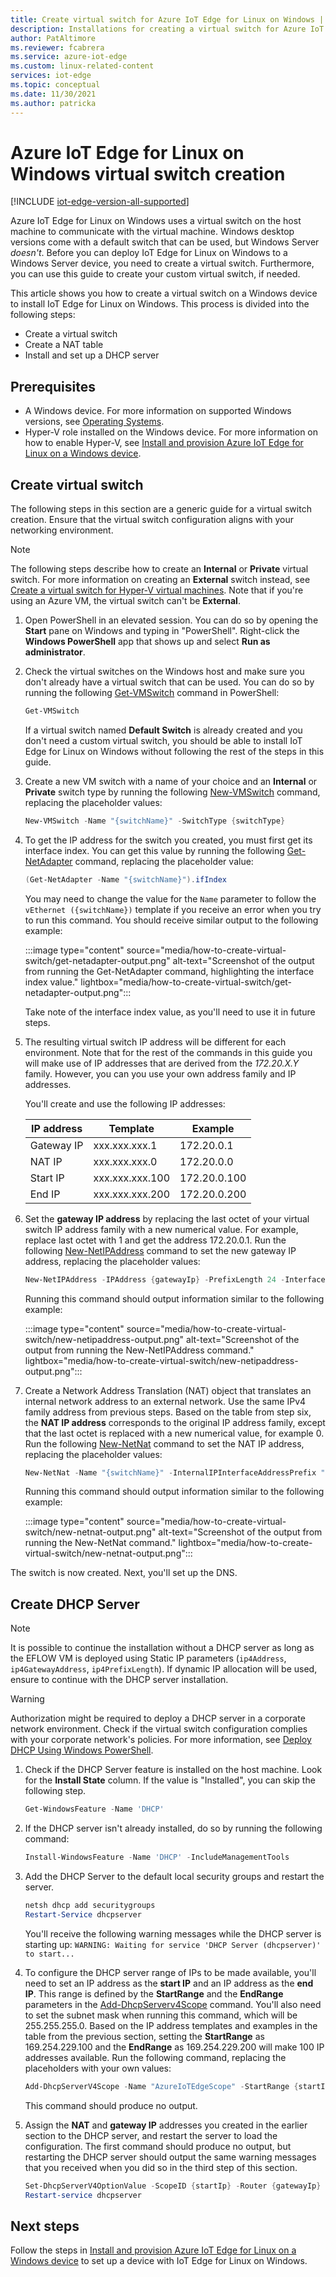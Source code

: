 ```yaml
---
title: Create virtual switch for Azure IoT Edge for Linux on Windows | Microsoft Docs
description: Installations for creating a virtual switch for Azure IoT Edge for Linux on Windows
author: PatAltimore
ms.reviewer: fcabrera
ms.service: azure-iot-edge
ms.custom: linux-related-content
services: iot-edge
ms.topic: conceptual
ms.date: 11/30/2021
ms.author: patricka
---
```


# Azure IoT Edge for Linux on Windows virtual switch creation

[!INCLUDE [iot-edge-version-all-supported](includes/iot-edge-version-all-supported.md)]

Azure IoT Edge for Linux on Windows uses a virtual switch on the host machine to communicate with the virtual machine. Windows desktop versions come with a default switch that can be used, but Windows Server *doesn't*. Before you can deploy IoT Edge for Linux on Windows to a Windows Server device, you need to create a virtual switch. Furthermore, you can use this guide to create your custom virtual switch, if needed. 

This article shows you how to create a virtual switch on a Windows device to install IoT Edge for Linux on Windows. This process is divided into the following steps:
- Create a virtual switch
- Create a NAT table
- Install and set up a DHCP server

## Prerequisites
- A Windows device. For more information on supported Windows versions, see [Operating Systems](support.md#operating-systems).
- Hyper-V role installed on the Windows device. For more information on how to enable Hyper-V, see [Install and provision Azure IoT Edge for Linux on a Windows device](./how-to-provision-single-device-linux-on-windows-symmetric.md?tabs=powershell#prerequisites).

## Create virtual switch 
The following steps in this section are a generic guide for a virtual switch creation. Ensure that the virtual switch configuration aligns with your networking environment.

> [!NOTE]
> The following steps describe how to create an **Internal** or **Private** virtual switch. For more information on creating an **External** switch instead, see [Create a virtual switch for Hyper-V virtual machines](/windows-server/virtualization/hyper-v/get-started/create-a-virtual-switch-for-hyper-v-virtual-machines).
Note that if you're using an Azure VM, the virtual switch can't be **External**.

1. Open PowerShell in an elevated session. You can do so by opening the **Start** pane on Windows and typing in "PowerShell". Right-click the **Windows PowerShell** app that shows up and select **Run as administrator**.

1. Check the virtual switches on the Windows host and make sure you don't already have a virtual switch that can be used. You can do so by running the following [Get-VMSwitch](/powershell/module/hyper-v/get-vmswitch) command in PowerShell:

    ```powershell
    Get-VMSwitch
    ```

    If a virtual switch named **Default Switch** is already created and you don't need a custom virtual switch, you should be able to install IoT Edge for Linux on Windows without following the rest of the steps in this guide.

1. Create a new VM switch with a name of your choice and an **Internal** or **Private** switch type by running the following [New-VMSwitch](/powershell/module/hyper-v/new-vmswitch) command, replacing the placeholder values:

    ```powershell
    New-VMSwitch -Name "{switchName}" -SwitchType {switchType}
    ```

1. To get the IP address for the switch you created, you must first get its interface index. You can get this value by running the following [Get-NetAdapter](/powershell/module/netadapter/get-netadapter) command, replacing the placeholder value:

    ```powershell
    (Get-NetAdapter -Name "{switchName}").ifIndex
    ```

    You may need to change the value for the `Name` parameter to follow the `vEthernet ({switchName})` template if you receive an error when you try to run this command. You should receive similar output to the following example:

    :::image type="content" source="media/how-to-create-virtual-switch/get-netadapter-output.png" alt-text="Screenshot of the output from running the Get-NetAdapter command, highlighting the interface index value." lightbox="media/how-to-create-virtual-switch/get-netadapter-output.png":::

    Take note of the interface index value, as you'll need to use it in future steps.
    
6. The resulting virtual switch IP address will be different for each environment. Note that for the rest of the commands in this guide you will make use of IP addresses that are derived from the *172.20.X.Y* family. However, you can you use your own address family and IP addresses.

    You'll create and use the following IP addresses:
    
    | IP address        | Template        | Example         |
    |-------------------|-----------------|-----------------|
    | Gateway IP        | xxx.xxx.xxx.1   | 172.20.0.1   |
    | NAT IP            | xxx.xxx.xxx.0   | 172.20.0.0   |
    | Start IP          | xxx.xxx.xxx.100 | 172.20.0.100 |
    | End IP            | xxx.xxx.xxx.200 | 172.20.0.200 |

1. Set the **gateway IP address** by replacing the last octet of your virtual switch IP address family with a new numerical value. For example, replace last octet with 1 and get the address 172.20.0.1. Run the following [New-NetIPAddress](/powershell/module/nettcpip/new-netipaddress) command to set the new gateway IP address, replacing the placeholder values:

    ```powershell
    New-NetIPAddress -IPAddress {gatewayIp} -PrefixLength 24 -InterfaceIndex {interfaceIndex}
    ```

    Running this command should output information similar to the following example:

    :::image type="content" source="media/how-to-create-virtual-switch/new-netipaddress-output.png" alt-text="Screenshot of the output from running the New-NetIPAddress command." lightbox="media/how-to-create-virtual-switch/new-netipaddress-output.png":::

1. Create a Network Address Translation (NAT) object that translates an internal network address to an external network. Use the same IPv4 family address from previous steps. Based on the table from step six, the **NAT IP address** corresponds to the original IP address family, except that the last octet is replaced with a new numerical value, for example 0. Run the following [New-NetNat](/powershell/module/netnat/new-netnat) command to set the NAT IP address, replacing the placeholder values:

    ```powershell
    New-NetNat -Name "{switchName}" -InternalIPInterfaceAddressPrefix "{natIp}/24"
    ```

    Running this command should output information similar to the following example:

    :::image type="content" source="media/how-to-create-virtual-switch/new-netnat-output.png" alt-text="Screenshot of the output from running the New-NetNat command." lightbox="media/how-to-create-virtual-switch/new-netnat-output.png":::

The switch is now created. Next, you'll set up the DNS.

## Create DHCP Server 

>[!NOTE]
> It is possible to continue the installation without a DHCP server as long as the EFLOW VM is deployed using Static IP parameters (`ip4Address`, `ip4GatewayAddress`, `ip4PrefixLength`). If dynamic IP allocation will be used, ensure to continue with the DHCP server installation. 

>[!WARNING]
>Authorization might be required to deploy a DHCP server in a corporate network environment. Check if the virtual switch configuration complies with your corporate network's policies. For more information, see [Deploy DHCP Using Windows PowerShell](/windows-server/networking/technologies/dhcp/dhcp-deploy-wps). 

1. Check if the DHCP Server feature is installed on the host machine. Look for the **Install State** column. If the value is "Installed", you can skip the following step.

    ```powershell
    Get-WindowsFeature -Name 'DHCP'
    ```

1. If the DHCP server isn't already installed, do so by running the following command:

    ```powershell
    Install-WindowsFeature -Name 'DHCP' -IncludeManagementTools
    ```

1. Add the DHCP Server to the default local security groups and restart the server.

    ```powershell
    netsh dhcp add securitygroups
    Restart-Service dhcpserver
    ```

    You'll receive the following warning messages while the DHCP server is starting up: `WARNING: Waiting for service 'DHCP Server (dhcpserver)' to start...`

1. To configure the DHCP server range of IPs to be made available, you'll need to set an IP address as the **start IP** and an IP address as the **end IP**. This range is defined by the **StartRange** and the **EndRange** parameters in the [Add-DhcpServerv4Scope](/powershell/module/dhcpserver/add-dhcpserverv4scope) command. You'll also need to set the subnet mask when running this command, which will be 255.255.255.0. Based on the IP address templates and examples in the table from the previous section, setting the **StartRange** as 169.254.229.100 and the **EndRange** as 169.254.229.200 will make 100 IP addresses available. Run the following command, replacing the placeholders with your own values:

    ```powershell
    Add-DhcpServerV4Scope -Name "AzureIoTEdgeScope" -StartRange {startIp} -EndRange {endIp} -SubnetMask 255.255.255.0 -State Active
    ```

    This command should produce no output.

1. Assign the **NAT** and **gateway IP** addresses you created in the earlier section to the DHCP server, and restart the server to load the configuration. The first command should produce no output, but restarting the DHCP server should output the same warning messages that you received when you did so in the third step of this section.

    ```powershell
    Set-DhcpServerV4OptionValue -ScopeID {startIp} -Router {gatewayIp}
    Restart-service dhcpserver
    ```

## Next steps
Follow the steps in [Install and provision Azure IoT Edge for Linux on a Windows device](how-to-provision-single-device-linux-on-windows-symmetric.md) to set up a device with IoT Edge for Linux on Windows.
